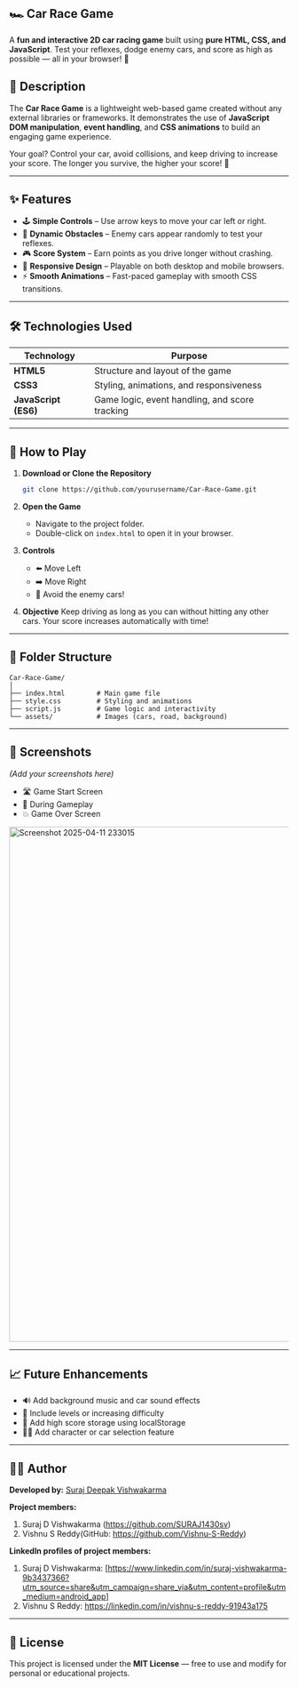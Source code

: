 ## 🏎️ Car Race Game

A **fun and interactive 2D car racing game** built using **pure HTML, CSS, and JavaScript**.
Test your reflexes, dodge enemy cars, and score as high as possible — all in your browser! 🚦

## 📜 Description

The **Car Race Game** is a lightweight web-based game created without any external libraries or frameworks.
It demonstrates the use of **JavaScript DOM manipulation**, **event handling**, and **CSS animations** to build an engaging game experience.

Your goal?
Control your car, avoid collisions, and keep driving to increase your score. The longer you survive, the higher your score! 🏁

---

## ✨ Features

* 🕹️ **Simple Controls** – Use arrow keys to move your car left or right.
* 🚗 **Dynamic Obstacles** – Enemy cars appear randomly to test your reflexes.
* 🎮 **Score System** – Earn points as you drive longer without crashing.
* 📱 **Responsive Design** – Playable on both desktop and mobile browsers.
* ⚡ **Smooth Animations** – Fast-paced gameplay with smooth CSS transitions.

---

## 🛠️ Technologies Used

| Technology           | Purpose                                        |
| -------------------- | ---------------------------------------------- |
| **HTML5**            | Structure and layout of the game               |
| **CSS3**             | Styling, animations, and responsiveness        |
| **JavaScript (ES6)** | Game logic, event handling, and score tracking |

---

## 🚀 How to Play

1. **Download or Clone the Repository**

   ```bash
   git clone https://github.com/yourusername/Car-Race-Game.git
   ```

2. **Open the Game**

   * Navigate to the project folder.
   * Double-click on `index.html` to open it in your browser.

3. **Controls**

   * ⬅️ Move Left
   * ➡️ Move Right
   * 🛑 Avoid the enemy cars!

4. **Objective**
   Keep driving as long as you can without hitting any other cars.
   Your score increases automatically with time!

---

## 📂 Folder Structure

```
Car-Race-Game/
│
├── index.html        # Main game file
├── style.css         # Styling and animations
├── script.js         # Game logic and interactivity
└── assets/           # Images (cars, road, background)
```

---

## 📸 Screenshots

*(Add your screenshots here)*

* 🛣️ Game Start Screen
* 🚗 During Gameplay
* 💥 Game Over Screen
<img width="1917" height="927" alt="Screenshot 2025-04-11 233015" src="https://github.com/user-attachments/assets/c5524493-29ab-410e-a4f6-925331fdac7b" />

---

## 📈 Future Enhancements

* 🔊 Add background music and car sound effects
* 🚦 Include levels or increasing difficulty
* 🧠 Add high score storage using localStorage
* 🧍‍♂️ Add character or car selection feature

---

## 🧑‍💻 Author

**Developed by:** [Suraj Deepak Vishwakarma](https://github.com/SURAJ1430sv)

**Project members:**
1) Suraj D Vishwakarma (https://github.com/SURAJ1430sv)
2) Vishnu S Reddy(GitHub: https://github.com/Vishnu-S-Reddy)

**LinkedIn profiles of project members:**
1) Suraj D Vishwakarma: [https://www.linkedin.com/in/suraj-vishwakarma-9b3437366?utm_source=share&utm_campaign=share_via&utm_content=profile&utm_medium=android_app]
2) Vishnu S Reddy: https://linkedin.com/in/vishnu-s-reddy-91943a175
---

## 📄 License

This project is licensed under the **MIT License** — free to use and modify for personal or educational projects.
